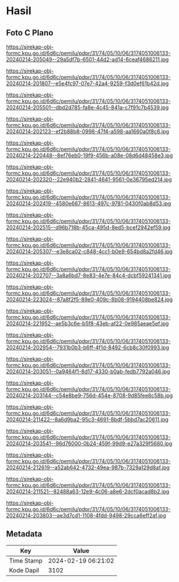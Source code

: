 # Hasil

## Foto C Plano

https://sirekap-obj-formc.kpu.go.id/6d6c/pemilu/pdpr/31/74/05/10/06/3174051006133-20240214-205049--29a5df7b-6501-44d2-ad14-6ceaf4686211.jpg

https://sirekap-obj-formc.kpu.go.id/6d6c/pemilu/pdpr/31/74/05/10/06/3174051006133-20240214-201807--e5e4fc97-07e7-42a4-9259-f3d0ef61b42d.jpg

https://sirekap-obj-formc.kpu.go.id/6d6c/pemilu/pdpr/31/74/05/10/06/3174051006133-20240214-205501--dbd2d785-fa8e-4c45-841a-c7f91c7b4539.jpg

https://sirekap-obj-formc.kpu.go.id/6d6c/pemilu/pdpr/31/74/05/10/06/3174051006133-20240214-202123--ef2b88b8-0998-47f4-a598-aa1660a0f8c6.jpg

https://sirekap-obj-formc.kpu.go.id/6d6c/pemilu/pdpr/31/74/05/10/06/3174051006133-20240214-220448--8ef76eb0-19f9-456b-a08e-08d6d48458e3.jpg

https://sirekap-obj-formc.kpu.go.id/6d6c/pemilu/pdpr/31/74/05/10/06/3174051006133-20240214-202320--22e940b2-2841-4641-9561-0e36795ed214.jpg

https://sirekap-obj-formc.kpu.go.id/6d6c/pemilu/pdpr/31/74/05/10/06/3174051006133-20240214-202419--4580e667-8613-497c-9781-0430f0ab8d53.jpg

https://sirekap-obj-formc.kpu.go.id/6d6c/pemilu/pdpr/31/74/05/10/06/3174051006133-20240214-202515--d96b718b-45ca-495d-8ed5-bcef2942ef59.jpg

https://sirekap-obj-formc.kpu.go.id/6d6c/pemilu/pdpr/31/74/05/10/06/3174051006133-20240214-205307--e3e8ca02-c848-4cc1-b0e9-654bd8a2fd46.jpg

https://sirekap-obj-formc.kpu.go.id/6d6c/pemilu/pdpr/31/74/05/10/06/3174051006133-20240214-202707--3a8a6bd7-8e83-4e7e-84c4-dcbf59241341.jpg

https://sirekap-obj-formc.kpu.go.id/6d6c/pemilu/pdpr/31/74/05/10/06/3174051006133-20240214-223024--87a8f2f5-89e0-409c-8b08-9194408be824.jpg

https://sirekap-obj-formc.kpu.go.id/6d6c/pemilu/pdpr/31/74/05/10/06/3174051006133-20240214-221952--ae5b3c6e-b5f8-43eb-af22-0e985aeae5ef.jpg

https://sirekap-obj-formc.kpu.go.id/6d6c/pemilu/pdpr/31/74/05/10/06/3174051006133-20240214-202954--7931b0b3-b6ff-4f1d-8492-6cb8c30f0993.jpg

https://sirekap-obj-formc.kpu.go.id/6d6c/pemilu/pdpr/31/74/05/10/06/3174051006133-20240214-203051--0a9464f1-8d17-4330-b0ab-fedb7792a046.jpg

https://sirekap-obj-formc.kpu.go.id/6d6c/pemilu/pdpr/31/74/05/10/06/3174051006133-20240214-203144--c54e8be9-756d-454e-8708-9d85fee8c58b.jpg

https://sirekap-obj-formc.kpu.go.id/6d6c/pemilu/pdpr/31/74/05/10/06/3174051006133-20240214-211422--8a6d9ba2-95c3-4691-8bdf-5bbd7ac20611.jpg

https://sirekap-obj-formc.kpu.go.id/6d6c/pemilu/pdpr/31/74/05/10/06/3174051006133-20240214-203541--96d76000-0b24-459f-99d9-e27a329f5680.jpg

https://sirekap-obj-formc.kpu.go.id/6d6c/pemilu/pdpr/31/74/05/10/06/3174051006133-20240214-212619--a52ab642-4732-49ea-987b-7329a129d8af.jpg

https://sirekap-obj-formc.kpu.go.id/6d6c/pemilu/pdpr/31/74/05/10/06/3174051006133-20240214-211521--82488a63-12e9-4c06-a8e6-2dcf0acad8b2.jpg

https://sirekap-obj-formc.kpu.go.id/6d6c/pemilu/pdpr/31/74/05/10/06/3174051006133-20240214-203803--ae3d7cd1-1108-4fdd-9498-29cca6eff2af.jpg


## Metadata

| Key        | Value               |
| ---------- | ------------------- |
| Time Stamp | 2024-02-19 06:21:02 |
| Kode Dapil | 3102                |



